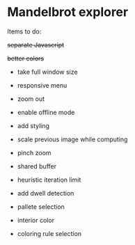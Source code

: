 Mandelbrot explorer
===================

Items to do:

~~separate Javascript~~

~~better colors~~

- take full window size

- responsive menu

- zoom out

- enable offline mode

- add styling

- scale previous image while computing

- pinch zoom

- shared buffer

- heuristic iteration limit

- add dwell detection

- pallete selection

- interior color

- coloring rule selection

